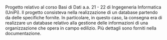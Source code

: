 Progetto relativo al corso Basi di Dati a.a. 21 - 22 di Ingegeneria Informatica (UniPi).
Il progetto consisteva nella realizzazione di un database partendo da delle specifiche fornite.
In particolare, in questo caso, la consegna era di realizzare un database relativo alla gestione delle informazioni di una organizzazione che opera in campo edilizio. Più dettagli sono forniti nella documentazione.
